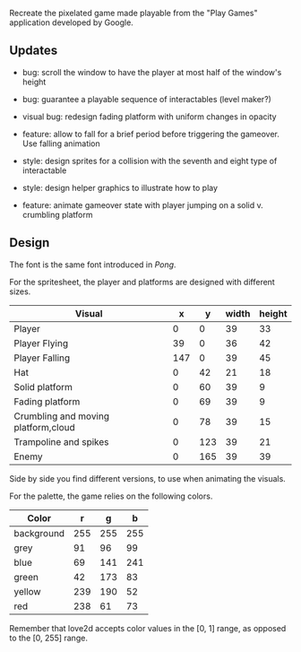 Recreate the pixelated game made playable from the "Play Games" application developed by Google.

## Updates

- bug: scroll the window to have the player at most half of the window's height

- bug: guarantee a playable sequence of interactables (level maker?)

- visual bug: redesign fading platform with uniform changes in opacity

- feature: allow to fall for a brief period before triggering the gameover. Use falling animation

- style: design sprites for a collision with the seventh and eight type of interactable

- style: design helper graphics to illustrate how to play

- feature: animate gameover state with player jumping on a solid v. crumbling platform

## Design

The font is the same font introduced in _Pong_.

For the spritesheet, the player and platforms are designed with different sizes.

| Visual                              | x   | y   | width | height |
| ----------------------------------- | --- | --- | ----- | ------ |
| Player                              | 0   | 0   | 39    | 33     |
| Player Flying                       | 39  | 0   | 36    | 42     |
| Player Falling                      | 147 | 0   | 39    | 45     |
| Hat                                 | 0   | 42  | 21    | 18     |
| Solid platform                      | 0   | 60  | 39    | 9      |
| Fading platform                     | 0   | 69  | 39    | 9      |
| Crumbling and moving platform,cloud | 0   | 78  | 39    | 15     |
| Trampoline and spikes               | 0   | 123 | 39    | 21     |
| Enemy                               | 0   | 165 | 39    | 39     |

Side by side you find different versions, to use when animating the visuals.

For the palette, the game relies on the following colors.

| Color      | r   | g   | b   |
| ---------- | --- | --- | --- |
| background | 255 | 255 | 255 |
| grey       | 91  | 96  | 99  |
| blue       | 69  | 141 | 241 |
| green      | 42  | 173 | 83  |
| yellow     | 239 | 190 | 52  |
| red        | 238 | 61  | 73  |

Remember that love2d accepts color values in the [0, 1] range, as opposed to the [0, 255] range.
